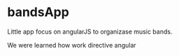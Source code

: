 # bandsApp
Little app focus on angularJS to organizase music bands.

We were learned how work directive angular
